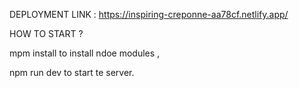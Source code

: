 DEPLOYMENT LINK : https://inspiring-creponne-aa78cf.netlify.app/

HOW TO START ?

mpm install to install ndoe modules ,

npm run dev to start te server.
